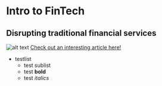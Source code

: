 # Intro to FinTech
## Disrupting traditional financial services
![alt text](https://www.thepositiveeconomist.com/wp-content/uploads/2017/07/Fintech-Susan-Hayes-Culleton-CFA-890x395_c.jpg)
[Check out an interesting article here!](https://www.thepositiveeconomist.com/what-is-fintech-change-investing-financial-transactions-susan-hayesculleton/)

- testlist
    - test sublist
    - test **bold**
    - test *italics*

